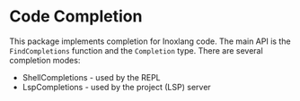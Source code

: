 # Code Completion

This package implements completion for Inoxlang code. The main API is the `FindCompletions` function and the `Completion` type.
There are several completion modes: 
- ShellCompletions - used by the REPL 
- LspCompletions - used by the project (LSP) server